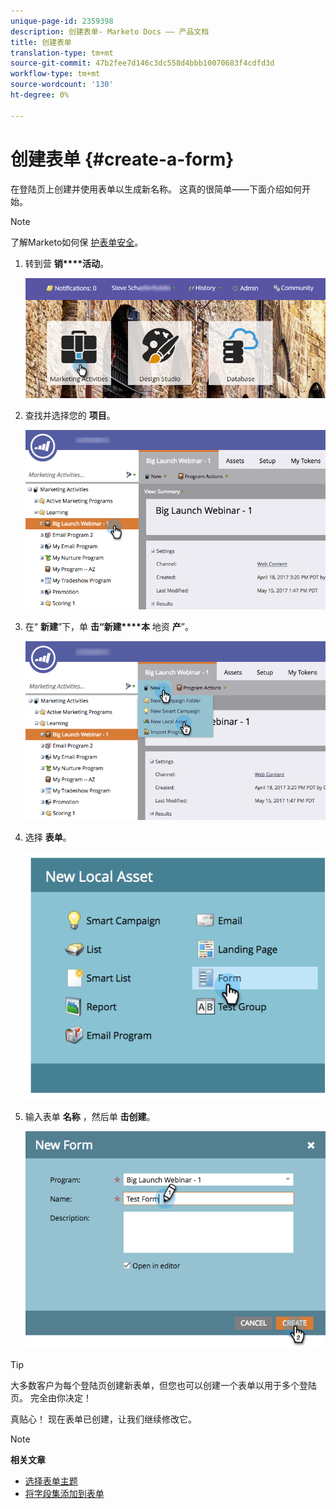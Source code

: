 ```yaml
---
unique-page-id: 2359398
description: 创建表单- Marketo Docs —— 产品文档
title: 创建表单
translation-type: tm+mt
source-git-commit: 47b2fee7d146c3dc558d4bbb10070683f4cdfd3d
workflow-type: tm+mt
source-wordcount: '130'
ht-degree: 0%

---
```



# 创建表单 {#create-a-form}

在登陆页上创建并使用表单以生成新名称。 这真的很简单——下面介绍如何开始。

>[!NOTE]
>
>了解Marketo如何保 [护表单安全](http://nation.marketo.com/t5/Product-Documents/Forms-Service-Enhancements/ta-p/303670#M1038)。

1. 转到营 **销****活动**。

   ![](assets/login-marketing-activities.png)

1. 查找并选择您的 **项目**。

   ![](assets/programseelct.png)

1. 在“ **新建**”下，单 **击“新建****本** 地资 **产**”。

   ![](assets/newlocalasset.png)

1. 选择 **表单**。

   ![](assets/image2014-9-15-17-3a1-3a20.png)

1. 输入表单 **名称** ，然后单 **击创建**。

   ![](assets/newformwithhands.png)

>[!TIP]
>
>大多数客户为每个登陆页创建新表单，但您也可以创建一个表单以用于多个登陆页。 完全由你决定！

真贴心！ 现在表单已创建，让我们继续修改它。

>[!NOTE]
>
>**相关文章**
>
>* [选择表单主题](select-a-form-theme.md)
>* [将字段集添加到表单](../../../../product-docs/demand-generation/forms/form-fields/add-a-fieldset-to-a-form.md)

>



